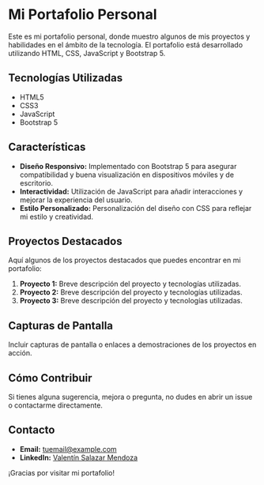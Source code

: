 # Mi Portafolio Personal

Este es mi portafolio personal, donde muestro algunos de mis proyectos y habilidades en el ámbito de la tecnología. El portafolio está desarrollado utilizando HTML, CSS, JavaScript y Bootstrap 5.

## Tecnologías Utilizadas

- HTML5
- CSS3
- JavaScript
- Bootstrap 5

## Características

- **Diseño Responsivo:** Implementado con Bootstrap 5 para asegurar compatibilidad y buena visualización en dispositivos móviles y de escritorio.
- **Interactividad:** Utilización de JavaScript para añadir interacciones y mejorar la experiencia del usuario.
- **Estilo Personalizado:** Personalización del diseño con CSS para reflejar mi estilo y creatividad.

## Proyectos Destacados

Aquí algunos de los proyectos destacados que puedes encontrar en mi portafolio:

1. **Proyecto 1:** Breve descripción del proyecto y tecnologías utilizadas.
2. **Proyecto 2:** Breve descripción del proyecto y tecnologías utilizadas.
3. **Proyecto 3:** Breve descripción del proyecto y tecnologías utilizadas.

## Capturas de Pantalla

Incluir capturas de pantalla o enlaces a demostraciones de los proyectos en acción.

## Cómo Contribuir

Si tienes alguna sugerencia, mejora o pregunta, no dudes en abrir un issue o contactarme directamente.

## Contacto

- **Email:** tuemail@example.com
- **LinkedIn:** [Valentín Salazar Mendoza](https://www.linkedin.com/in/valentinsala)

¡Gracias por visitar mi portafolio!
